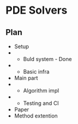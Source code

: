 # PDE Solvers

## Plan

* Setup
* * Buld system - Done
* * Basic infra
* Main part
* * Algorithm impl
* * Testing and CI
* Paper
* Method extention

